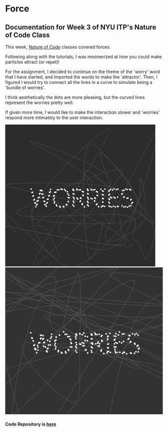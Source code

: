 # Force

## Documentation for Week 3 of NYU ITP's Nature of Code Class 

This week, [Nature of Code](https://github.com/nature-of-code/noc-syllabus-S21) classes covered forces. 

Following along with the tutorials, I was mesmerized at how you could make particles attract (or repel)! 


For the assignment, I decided to continue on the theme of the 'worry' word that I have started, and imported the words to make the 'attractor'. Then, I figured I would try to connect all the lines in a curve to simulate being a 'bundle of worries'.

I think aesthetically the dots are more pleasing, but the curved lines represent the worries pretty well.

If given more time, I would like to make the interaction slower and 'worries' respond more intimately to the user interaction.


![img1](document_img/worries.gif)
![img2](document_img/screenshot.png)

#### Code Repository is [here](https://github.com/lynneyun/ITP-Documentation/tree/master/Nature%20of%20Code/Week3/forces_assignment)